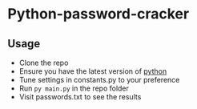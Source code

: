 # Python-password-cracker

## Usage

* Clone the repo
* Ensure you have the latest version of [python](https://www.python.org/)
* Tune settings in constants.py to your preference
* Run `py main.py` in the repo folder
* Visit passwords.txt to see the results
